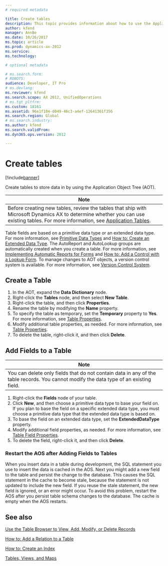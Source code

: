 ```yaml
---
# required metadata

title: Create tables
description: This topic provides information about how to use the Applicaiton Object Tree (AOT) to create tables in which to store data.
author: kfend
manager: AnnBe
ms.date: 10/26/2017
ms.topic: article
ms.prod: dynamics-ax-2012 
ms.service:
ms.technology:

# optional metadata

# ms.search.form: 
# ROBOTS: 
audience: Developer, IT Pro
# ms.devlang: 
ms.reviewer: kfend
ms.search.scope: AX 2012, UnifiedOperations
# ms.tgt_pltfrm: 
ms.custom: 18161
ms.assetid: 96e1f184-d049-46c3-a4ef-12641361f356
ms.search.region: Global
# ms.search.industry: 
ms.author: kfend
ms.search.validFrom: 
ms.dyn365.ops.version: 2012

---
```


# Create tables

[!include[banner](../../includes/banner.md)]




Create tables to store data in by using the Application Object Tree (AOT).

| **Note**                                                                                                                                                                                                                                                                 |
|--------------------------------------------------------------------------------------------------------------------------------------------------------------------------------------------------------------------------------------------------------------------------|
| Before creating new tables, review the tables that ship with Microsoft Dynamics AX to determine whether you can use existing tables. For more information, see [Application Tables](http://msdn.microsoft.com/library/a905f039-ef71-4c61-8f3f-71dadf27b09e(AX.60).aspx). |

Table fields are based on a primitive data type or an extended data type. For more information, see [Primitive Data Types](http://msdn.microsoft.com/library/29e7d464-b72d-4a86-a982-12f9e90e704e(AX.60).aspx) and [How to: Create an Extended Data Type](http://msdn.microsoft.com/library/6292481f-1d73-46e9-8b46-18ab7de9a71d(AX.60).aspx). The AutoReport and AutoLookup groups are automatically created when you create a table. For more information, see [Implementing Automatic Reports for Forms](http://msdn.microsoft.com/library/86ee1f62-8325-4bcb-a884-a5ae521355c8(AX.60).aspx) and [How to: Add a Control with a Lookup Form](http://msdn.microsoft.com/library/2e365e4b-842a-44eb-b0fa-6fa4c8c1e0fe(AX.60).aspx). To manage changes to AOT objects, a version control system is available. For more information, see [Version Control System](http://msdn.microsoft.com/library/522708f8-80a0-4bfd-9634-b7cb868d1874(AX.60).aspx).

## Create a Table
1.  In the AOT, expand the **Data Dictionary** node.
2.  Right-click the **Tables** node, and then select **New Table**.
3.  Right-click the table, and then click **Properties**.
4.  Rename the table by modifying the **Name** property.
5.  To specify the table as temporary, set the **Temporary** property to **Yes**. For more information, see [Table Properties](table-properties.md).
6.  Modify additional table properties, as needed. For more information, see [Table Properties](table-properties.md).
7.  To delete the table, right-click it, and then click **Delete**.

## Add Fields to a Table
| **Note**                                                                                                                               |
|----------------------------------------------------------------------------------------------------------------------------------------|
| You can delete only fields that do not contain data in any of the table records. You cannot modify the data type of an existing field. |

1.  Right-click the **Fields** node of your table.
2.  Click **New**, and then choose a primitive data type to base your field on. If you plan to base the field on a specific extended data type, you must choose a primitive data type that the extended data type is based on.
3.  To base the field on an extended data type, set the **ExtendedDataType** property.
4.  Modify additional field properties, as needed. For more information, see [Table Field Properties](table-properties.md).
5.  To delete the field, right-click it, and then click **Delete**.

### Restart the AOS after Adding Fields to Tables

When you insert data in a table during development, the SQL statement you use to insert the data is cached in the AOS. Next you might add a new field to the table and persist the change to the database. This causes the SQL statement in the cache to become stale, because the statement is not updated to include the new field. If you reuse the stale statement, the new field is ignored, or an error might occur. To avoid this problem, restart the AOS after you persist table schema changes to the database. The cache is empty when the AOS restarts.

See also
--------

[Use the Table Browser to View, Add, Modify, or Delete Records](http://msdn.microsoft.com/library/89402b55-02ea-40bc-ad0e-0774b1655426(AX.60).aspx)

[How to: Add a Relation to a Table](http://msdn.microsoft.com/library/1b164b99-de08-4557-8da5-1931d9469ca1(AX.60).aspx)

[How to: Create an Index](http://msdn.microsoft.com/library/5c412c46-724b-4498-ab42-51725f15c71a(AX.60).aspx)

[Tables, Views, and Maps](http://msdn.microsoft.com/library/9c62bde0-46a1-4b48-87b2-778a68627cd1(AX.60).aspx)



